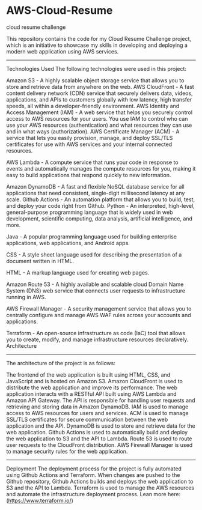 # AWS-Cloud-Resume
cloud resume challenge

This repository contains the code for my Cloud Resume Challenge project, which is an initiative to showcase my skills in developing and deploying a modern web application using AWS services.

---
Technologies Used
The following technologies were used in this project:

Amazon S3 - A highly scalable object storage service that allows you to store and retrieve data from anywhere on the web.
AWS CloudFront - A fast content delivery network (CDN) service that securely delivers data, videos, applications, and APIs to customers globally with low latency, high transfer speeds, all within a developer-friendly environment.
AWS Identity and Access Management (IAM) - A web service that helps you securely control access to AWS resources for your users. You use IAM to control who can use your AWS resources (authentication) and what resources they can use and in what ways (authorization).
AWS Certificate Manager (ACM) - A service that lets you easily provision, manage, and deploy SSL/TLS certificates for use with AWS services and your internal connected resources.

AWS Lambda - A compute service that runs your code in response to events and automatically manages the compute resources for you, making it easy to build applications that respond quickly to new information.

Amazon DynamoDB - A fast and flexible NoSQL database service for all applications that need consistent, single-digit millisecond latency at any scale.
Github Actions - An automation platform that allows you to build, test, and deploy your code right from Github.
Python - An interpreted, high-level, general-purpose programming language that is widely used in web development, scientific computing, data analysis, artificial intelligence, and more.

Java - A popular programming language used for building enterprise applications, web applications, and Android apps.

CSS - A style sheet language used for describing the presentation of a document written in HTML.

HTML - A markup language used for creating web pages.

Amazon Route 53 - A highly available and scalable cloud Domain Name System (DNS) web service that connects user requests to infrastructure running in AWS.

AWS Firewall Manager - A security management service that allows you to centrally configure and manage AWS WAF rules across your accounts and applications.

Terraform - An open-source infrastructure as code (IaC) tool that allows you to create, modify, and manage infrastructure resources declaratively.
Architecture

---

The architecture of the project is as follows:

The frontend of the web application is built using HTML, CSS, and JavaScript and is hosted on Amazon S3.
Amazon CloudFront is used to distribute the web application and improve its performance.
The web application interacts with a RESTful API built using AWS Lambda and Amazon API Gateway. The API is responsible for handling user requests and retrieving and storing data in Amazon DynamoDB.
IAM is used to manage access to AWS resources for users and services.
ACM is used to manage SSL/TLS certificates for secure communication between the web application and the API.
DynamoDB is used to store and retrieve data for the web application.
Github Actions is used to automatically build and deploy the web application to S3 and the API to Lambda.
Route 53 is used to route user requests to the CloudFront distribution.
AWS Firewall Manager is used to manage security rules for the web application.

---

Deployment
The deployment process for the project is fully automated using Github Actions and Terraform. When changes are pushed to the Github repository, Github Actions builds and deploys the web application to S3 and the API to Lambda. Terraform is used to manage the AWS resources and automate the infrastructure deployment process. Lean more here: (https://www.terraform.io/)
